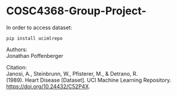 # COSC4368-Group-Project-

In order to access dataset:
```
pip install ucimlrepo
```

Authors:\
Jonathan Poffenberger

Citation:\
Janosi, A., Steinbrunn, W., Pfisterer, M., & Detrano, R.\
(1989). Heart Disease [Dataset]. UCI Machine Learning Repository.\
https://doi.org/10.24432/C52P4X.
